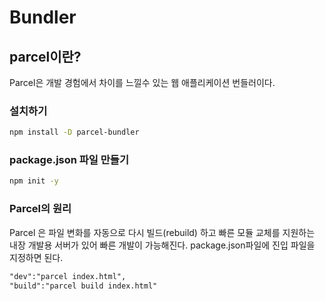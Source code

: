 # Bundler
## parcel이란?
Parcel은 개발 경험에서 차이를 느낄수 있는 웹 애플리케이션 번들러이다.

### 설치하기
```bash
npm install -D parcel-bundler
```

### package.json 파일 만들기 
```bash
npm init -y
```

### Parcel의 원리
Parcel 은 파일 변화를 자동으로 다시 빌드(rebuild) 하고 빠른 모듈 교체를 지원하는 내장 개발용 서버가 있어 빠른 개발이 가능해진다. package.json파일에 진입 파일을 지정하면 된다.
```html
"dev":"parcel index.html",
"build":"parcel build index.html"
```